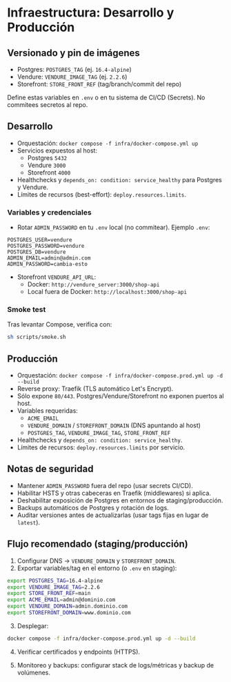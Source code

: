 # Infraestructura: Desarrollo y Producción

## Versionado y pin de imágenes

- Postgres: `POSTGRES_TAG` (ej. `16.4-alpine`)
- Vendure: `VENDURE_IMAGE_TAG` (ej. `2.2.6`)
- Storefront: `STORE_FRONT_REF` (tag/branch/commit del repo)

Define estas variables en `.env` o en tu sistema de CI/CD (Secrets). No commitees secretos al repo.

## Desarrollo

- Orquestación: `docker compose -f infra/docker-compose.yml up`
- Servicios expuestos al host:
  - Postgres `5432`
  - Vendure `3000`
  - Storefront `4000`
- Healthchecks y `depends_on: condition: service_healthy` para Postgres y Vendure.
- Límites de recursos (best-effort): `deploy.resources.limits`.

### Variables y credenciales

- Rotar `ADMIN_PASSWORD` en tu `.env` local (no commitear). Ejemplo `.env`:

```
POSTGRES_USER=vendure
POSTGRES_PASSWORD=vendure
POSTGRES_DB=vendure
ADMIN_EMAIL=admin@admin.com
ADMIN_PASSWORD=cambia-esto
```

- Storefront `VENDURE_API_URL`:
  - Docker: `http://vendure_server:3000/shop-api`
  - Local fuera de Docker: `http://localhost:3000/shop-api`

### Smoke test

Tras levantar Compose, verifica con:

```bash
sh scripts/smoke.sh
```

## Producción

- Orquestación: `docker compose -f infra/docker-compose.prod.yml up -d --build`
- Reverse proxy: Traefik (TLS automático Let's Encrypt).
- Sólo expone `80/443`. Postgres/Vendure/Storefront no exponen puertos al host.
- Variables requeridas:
  - `ACME_EMAIL`
  - `VENDURE_DOMAIN` / `STOREFRONT_DOMAIN` (DNS apuntando al host)
  - `POSTGRES_TAG`, `VENDURE_IMAGE_TAG`, `STORE_FRONT_REF`
- Healthchecks y `depends_on: condition: service_healthy`.
- Límites de recursos: `deploy.resources.limits` por servicio.

## Notas de seguridad

- Mantener `ADMIN_PASSWORD` fuera del repo (usar secrets CI/CD).
- Habilitar HSTS y otras cabeceras en Traefik (middlewares) si aplica.
- Deshabilitar exposición de Postgres en entornos de staging/producción.
- Backups automáticos de Postgres y rotación de logs.
- Auditar versiones antes de actualizarlas (usar tags fijas en lugar de `latest`).

## Flujo recomendado (staging/producción)

1) Configurar DNS → `VENDURE_DOMAIN` y `STOREFRONT_DOMAIN`.
2) Exportar variables/tag en el entorno (o `.env` en staging):

```bash
export POSTGRES_TAG=16.4-alpine
export VENDURE_IMAGE_TAG=2.2.6
export STORE_FRONT_REF=main
export ACME_EMAIL=admin@dominio.com
export VENDURE_DOMAIN=admin.dominio.com
export STOREFRONT_DOMAIN=www.dominio.com
```

3) Desplegar:

```bash
docker compose -f infra/docker-compose.prod.yml up -d --build
```

4) Verificar certificados y endpoints (HTTPS).

5) Monitoreo y backups: configurar stack de logs/métricas y backup de volúmenes.
